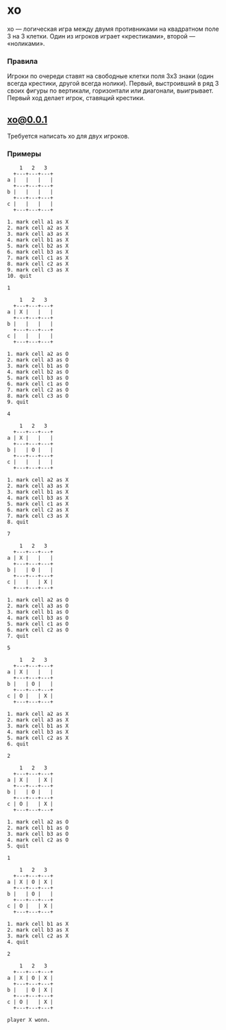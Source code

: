 # xo

xo —  логическая игра между двумя противниками на квадратном поле 3 на 3 клетки. Один из игроков играет «крестиками», второй — «ноликами».

### Правила
Игроки по очереди ставят на свободные клетки поля 3х3 знаки (один всегда крестики, другой всегда нолики). Первый, выстроивший в ряд 3 своих фигуры по вертикали, горизонтали или диагонали, выигрывает. Первый ход делает игрок, ставящий крестики.

## xo@0.0.1
Требуется написать xo для двух игроков.

### Примеры
```
    1   2   3
  +---+---+---+
a |   |   |   |
  +---+---+---+
b |   |   |   |
  +---+---+---+
c |   |   |   |
  +---+---+---+

1. mark cell a1 as X
2. mark cell a2 as X
3. mark cell a3 as X
4. mark cell b1 as X
5. mark cell b2 as X
6. mark cell b3 as X
7. mark cell c1 as X
8. mark cell c2 as X
9. mark cell c3 as X
10. quit

1

    1   2   3
  +---+---+---+
a | X |   |   |
  +---+---+---+
b |   |   |   |
  +---+---+---+
c |   |   |   |
  +---+---+---+

1. mark cell a2 as O
2. mark cell a3 as O
3. mark cell b1 as O
4. mark cell b2 as O
5. mark cell b3 as O
6. mark cell c1 as O
7. mark cell c2 as O
8. mark cell c3 as O
9. quit

4

    1   2   3
  +---+---+---+
a | X |   |   |
  +---+---+---+
b |   | O |   |
  +---+---+---+
c |   |   |   |
  +---+---+---+

1. mark cell a2 as X
2. mark cell a3 as X
3. mark cell b1 as X
4. mark cell b3 as X
5. mark cell c1 as X
6. mark cell c2 as X
7. mark cell c3 as X
8. quit

7

    1   2   3
  +---+---+---+
a | X |   |   |
  +---+---+---+
b |   | O |   |
  +---+---+---+
c |   |   | X |
  +---+---+---+

1. mark cell a2 as O
2. mark cell a3 as O
3. mark cell b1 as O
4. mark cell b3 as O
5. mark cell c1 as O
6. mark cell c2 as O
7. quit

5

    1   2   3
  +---+---+---+
a | X |   |   |
  +---+---+---+
b |   | O |   |
  +---+---+---+
c | O |   | X |
  +---+---+---+

1. mark cell a2 as X
2. mark cell a3 as X
3. mark cell b1 as X
4. mark cell b3 as X
5. mark cell c2 as X
6. quit

2

    1   2   3
  +---+---+---+
a | X |   | X |
  +---+---+---+
b |   | O |   |
  +---+---+---+
c | O |   | X |
  +---+---+---+

1. mark cell a2 as O
2. mark cell b1 as O
3. mark cell b3 as O
4. mark cell c2 as O
5. quit

1

    1   2   3
  +---+---+---+
a | X | O | X |
  +---+---+---+
b |   | O |   |
  +---+---+---+
c | O |   | X |
  +---+---+---+

1. mark cell b1 as X
2. mark cell b3 as X
3. mark cell c2 as X
4. quit

2

    1   2   3
  +---+---+---+
a | X | O | X |
  +---+---+---+
b |   | O | X |
  +---+---+---+
c | O |   | X |
  +---+---+---+

player X wonn.
```
